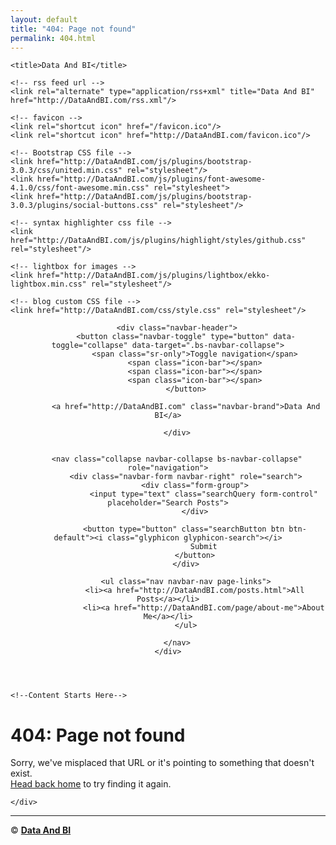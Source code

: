 ```yaml
---
layout: default
title: "404: Page not found"
permalink: 404.html
---
```

<html lang="en">
<head>
    <meta charset="utf-8">
    <meta http-equiv="X-UA-Compatible" content="IE=edge">
    <meta name="viewport" content="width=device-width, initial-scale=1.0">
    <meta name="generator" content="BloggerCMS" />
    <meta name="description" content="Blog about all things regarding private and public clouds">
    <meta name="author" content="@20aman">

    <title>Data And BI</title>

    <!-- rss feed url -->
    <link rel="alternate" type="application/rss+xml" title="Data And BI" href="http://DataAndBI.com/rss.xml"/>

    <!-- favicon -->
    <link rel="shortcut icon" href="/favicon.ico"/>
    <link rel="shortcut icon" href="http://DataAndBI.com/favicon.ico"/>

    <!-- Bootstrap CSS file -->
    <link href="http://DataAndBI.com/js/plugins/bootstrap-3.0.3/css/united.min.css" rel="stylesheet"/>
    <link href="http://DataAndBI.com/js/plugins/font-awesome-4.1.0/css/font-awesome.min.css" rel="stylesheet">
    <link href="http://DataAndBI.com/js/plugins/bootstrap-3.0.3/plugins/social-buttons.css" rel="stylesheet"/>

    <!-- syntax highlighter css file -->
    <link href="http://DataAndBI.com/js/plugins/highlight/styles/github.css" rel="stylesheet"/>

    <!-- lightbox for images -->
    <link href="http://DataAndBI.com/js/plugins/lightbox/ekko-lightbox.min.css" rel="stylesheet"/>

    <!-- blog custom CSS file -->
    <link href="http://DataAndBI.com/css/style.css" rel="stylesheet"/>
</head><body>
<!-- Header -->
<header class="navbar navbar-default
 navbar-fixed-top bs-docs-nav" role="banner">
    <div class="container">

        <div class="navbar-header">
            <button class="navbar-toggle" type="button" data-toggle="collapse" data-target=".bs-navbar-collapse">
                <span class="sr-only">Toggle navigation</span>
                <span class="icon-bar"></span>
                <span class="icon-bar"></span>
                <span class="icon-bar"></span>
            </button>

            <a href="http://DataAndBI.com" class="navbar-brand">Data And BI</a>

        </div>


        <nav class="collapse navbar-collapse bs-navbar-collapse" role="navigation">
            <div class="navbar-form navbar-right" role="search">
                <div class="form-group">
                    <input type="text" class="searchQuery form-control" placeholder="Search Posts">
                </div>

                <button type="button" class="searchButton btn btn-default"><i class="glyphicon glyphicon-search"></i>
                    Submit
                </button>
            </div>

            <ul class="nav navbar-nav page-links">
                <li><a href="http://DataAndBI.com/posts.html">All Posts</a></li>
                    <li><a href="http://DataAndBI.com/page/about-me">About Me</a></li>
            </ul>

        </nav>
    </div>
</header>
<div class="container">
    <div class="row">
    
    <!--Content Starts Here-->
<div class="page">
  <h1 class="page-title">404: Page not found</h1>
  <div class="lead">Sorry, we've misplaced that URL or it's pointing to something that doesn't exist. <br /><a href="http://DataAndBI.com">Head back home</a> to try finding it again.</div>
</div>
<!--Content Ends Here-->

    </div>
</div>

<!-- Footer -->
<footer>
    <div class="container">
        <hr/>
        <p class="text-center">&copy; <script> document.write( new Date().getFullYear()) </script> <strong><a target="_blank" href="http://DataAndBI.com">Data And BI</a></strong></p>
    </div>
</footer>

<!-- Jquery and Bootstrap Script files -->
<script src="http://DataAndBI.com/js/jquery-2.0.3.min.js"></script>
<script src="http://DataAndBI.com/js/plugins/bootstrap-3.0.3/js/bootstrap.min.js"></script>
<script src="http://DataAndBI.com/js/plugins/highlight/highlight.pack.js"></script>
<script src="http://DataAndBI.com/js/plugins/lightbox/ekko-lightbox.min.js"></script>

<script>
    var __blogURL = 'http://DataAndBI.com';
</script>

<script src="http://DataAndBI.com/js/blog.js"></script>
<script src="http://DataAndBI.com/js/search.js"></script>

<!-- google analytics -->
<script>
    (function(i,s,o,g,r,a,m){i['GoogleAnalyticsObject']=r;i[r]=i[r]||function(){
        (i[r].q=i[r].q||[]).push(arguments)},i[r].l=1*new Date();a=s.createElement(o),
            m=s.getElementsByTagName(o)[0];a.async=1;a.src=g;m.parentNode.insertBefore(a,m)
    })(window,document,'script','//www.google-analytics.com/analytics.js','ga');

    ga('create', 'UA-75855204-1', 'auto');
    ga('send', 'pageview');
</script>

</body>
</html>
<!-- for pagination -->
<script>
    $(function () {

        ///////////////////////////////////////////////////
        // class/id/selector of prev link
        var $nextPostSelector = $('.nextpost');
        ///////////////////////////////////////////////////

        $.ajax({
            url: __blogURL + "/data/blog.json",
            type: "GET",
            dataType: "json",
            success: function (data) {
                if (data.posts !== undefined && data.posts !== null) {
                    var nextPost = data.posts[1];

                    if (nextPost === undefined || nextPost === null) {
                        // hide previous link if blog has only one post
                        $nextPostSelector.hide();
                    }
                    else {
                        $nextPostSelector.attr('href', __blogURL + '/post/' + nextPost.slug);
                    }
                }
            },
            error: function (e) {
                $nextPostSelector.hide();
            }
        });

    });
</script>

